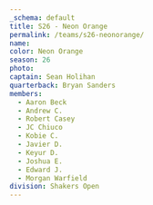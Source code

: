 ```yaml
---
_schema: default
title: S26 - Neon Orange
permalink: /teams/s26-neonorange/
name:
color: Neon Orange
season: 26
photo:
captain: Sean Holihan
quarterback: Bryan Sanders
members:
  - Aaron Beck
  - Andrew C.
  - Robert Casey
  - JC Chiuco
  - Kobie C.
  - Javier D.
  - Keyur D.
  - Joshua E.
  - Edward J.
  - Morgan Warfield
division: Shakers Open
---
```

